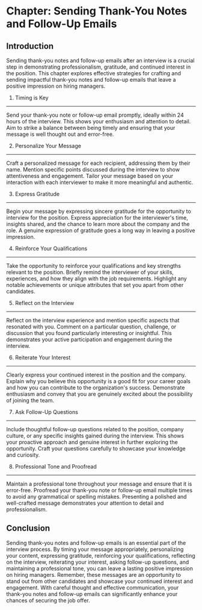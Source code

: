 Chapter: Sending Thank-You Notes and Follow-Up Emails
=====================================================

Introduction
------------

Sending thank-you notes and follow-up emails after an interview is a crucial step in demonstrating professionalism, gratitude, and continued interest in the position. This chapter explores effective strategies for crafting and sending impactful thank-you notes and follow-up emails that leave a positive impression on hiring managers.

1. Timing is Key
----------------

Send your thank-you note or follow-up email promptly, ideally within 24 hours of the interview. This shows your enthusiasm and attention to detail. Aim to strike a balance between being timely and ensuring that your message is well thought out and error-free.

2. Personalize Your Message
---------------------------

Craft a personalized message for each recipient, addressing them by their name. Mention specific points discussed during the interview to show attentiveness and engagement. Tailor your message based on your interaction with each interviewer to make it more meaningful and authentic.

3. Express Gratitude
--------------------

Begin your message by expressing sincere gratitude for the opportunity to interview for the position. Express appreciation for the interviewer's time, insights shared, and the chance to learn more about the company and the role. A genuine expression of gratitude goes a long way in leaving a positive impression.

4. Reinforce Your Qualifications
--------------------------------

Take the opportunity to reinforce your qualifications and key strengths relevant to the position. Briefly remind the interviewer of your skills, experiences, and how they align with the job requirements. Highlight any notable achievements or unique attributes that set you apart from other candidates.

5. Reflect on the Interview
---------------------------

Reflect on the interview experience and mention specific aspects that resonated with you. Comment on a particular question, challenge, or discussion that you found particularly interesting or insightful. This demonstrates your active participation and engagement during the interview.

6. Reiterate Your Interest
--------------------------

Clearly express your continued interest in the position and the company. Explain why you believe this opportunity is a good fit for your career goals and how you can contribute to the organization's success. Demonstrate enthusiasm and convey that you are genuinely excited about the possibility of joining the team.

7. Ask Follow-Up Questions
--------------------------

Include thoughtful follow-up questions related to the position, company culture, or any specific insights gained during the interview. This shows your proactive approach and genuine interest in further exploring the opportunity. Craft your questions carefully to showcase your knowledge and curiosity.

8. Professional Tone and Proofread
----------------------------------

Maintain a professional tone throughout your message and ensure that it is error-free. Proofread your thank-you note or follow-up email multiple times to avoid any grammatical or spelling mistakes. Presenting a polished and well-crafted message demonstrates your attention to detail and professionalism.

Conclusion
----------

Sending thank-you notes and follow-up emails is an essential part of the interview process. By timing your message appropriately, personalizing your content, expressing gratitude, reinforcing your qualifications, reflecting on the interview, reiterating your interest, asking follow-up questions, and maintaining a professional tone, you can leave a lasting positive impression on hiring managers. Remember, these messages are an opportunity to stand out from other candidates and showcase your continued interest and engagement. With careful thought and effective communication, your thank-you notes and follow-up emails can significantly enhance your chances of securing the job offer.
